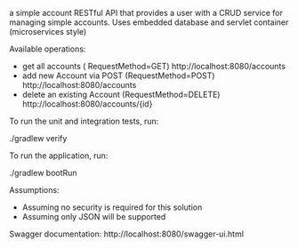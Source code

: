 a simple account RESTful API that provides a user with a CRUD service for managing simple accounts.
Uses embedded database and servlet container (microservices style)


Available operations:
- get all accounts ( RequestMethod=GET) http://localhost:8080/accounts
- add new Account via POST (RequestMethod=POST) http://localhost:8080/accounts
- delete an existing Account (RequestMethod=DELETE) http://localhost:8080/accounts/{id}

To run the unit and integration tests, run:

./gradlew verify

To run the application, run:

./gradlew bootRun


Assumptions:

-	Assuming no security is required for this solution
-	Assuming only JSON will be supported


Swagger documentation: http://localhost:8080/swagger-ui.html

